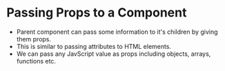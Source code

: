 # Passing Props to a Component

- Parent component can pass some information to it's children by giving them props.
- This is similar to passing attributes to HTML elements.
- We can pass any JavScript value as props including objects, arrays, functions etc.
